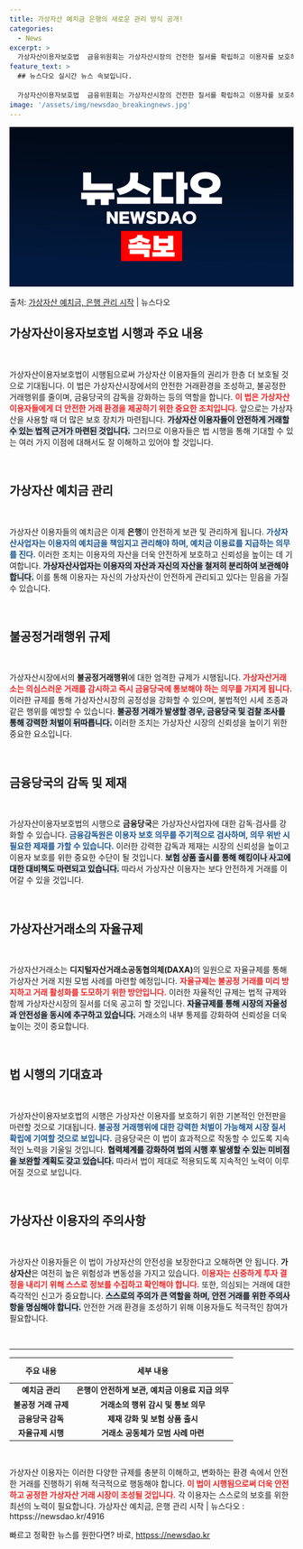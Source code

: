 ```yaml
---
title: 가상자산 예치금 은행의 새로운 관리 방식 공개!
categories:
  - News
excerpt: >
  가상자산이용자보호법  금융위원회는 가상자산시장의 건전한 질서를 확립하고 이용자를 보호하기 위해 오는 19일부…
feature_text: >
  ## 뉴스다오 실시간 뉴스 속보입니다.

  가상자산이용자보호법  금융위원회는 가상자산시장의 건전한 질서를 확립하고 이용자를 보호하기 위해 오는 19일부…
image: '/assets/img/newsdao_breakingnews.jpg'
---
```


![뉴스다오 속보](/assets/img/newsdao_breakingnews.jpg)

<p>출처: <a href="httpss://newsdao.kr/4916" rel="dofollow">가상자산 예치금, 은행 관리 시작</a> | 뉴스다오</p>

<h2 data-ke-size="size26">가상자산이용자보호법 시행과 주요 내용</h2>

<p data-ke-size="size16">&nbsp;</p>

가상자산이용자보호법이 시행됨으로써 가상자산 이용자들의 권리가 한층 더 보호될 것으로 기대됩니다. 이 법은 가상자산시장에서의 안전한 거래환경을 조성하고, 불공정한 거래행위를 줄이며, 금융당국의 감독을 강화하는 등의 역할을 합니다. <b><span style="color: #ee2323;">이 법은 가상자산 이용자들에게 더 안전한 거래 환경을 제공하기 위한 중요한 조치입니다.</span></b>  앞으로는 가상자산을 사용할 때 더 많은 보호 장치가 마련됩니다.  <b><span style="background-color: #21538527;">가상자산 이용자들이 안전하게 거래할 수 있는 법적 근거가 마련된 것입니다.</span></b> 그러므로 이용자들은 법 시행을 통해 기대할 수 있는 여러 가지 이점에 대해서도 잘 이해하고 있어야 할 것입니다. 

<p data-ke-size="size16">&nbsp;</p>

<h2 data-ke-size="size26">가상자산 예치금 관리</h2>

<p data-ke-size="size16">&nbsp;</p>

가상자산 이용자들의 예치금은 이제 <b>은행</b>이 안전하게 보관 및 관리하게 됩니다. <b><span style="color: #1a5490;">가상자산사업자는 이용자의 예치금을 책임지고 관리해야 하며, 예치금 이용료를 지급하는 의무를 진다.</span></b> 이러한 조치는 이용자의 자산을 더욱 안전하게 보호하고 신뢰성을 높이는 데 기여합니다. <b><span style="background-color: #21538527;">가상자산사업자는 이용자의 자산과 자신의 자산을 철저히 분리하여 보관해야 합니다.</span></b>  이를 통해 이용자는 자신의 가상자산이 안전하게 관리되고 있다는 믿음을 가질 수 있습니다. 

<p data-ke-size="size16">&nbsp;</p>

<h2 data-ke-size="size26">불공정거래행위 규제</h2>

<p data-ke-size="size16">&nbsp;</p>

가상자산시장에서의 <b>불공정거래행위</b>에 대한 엄격한 규제가 시행됩니다. <b><span style="color: #ee2323;">가상자산거래소는 의심스러운 거래를 감시하고 즉시 금융당국에 통보해야 하는 의무를 가지게 됩니다.</span></b> 이러한 규제를 통해 가상자산시장의 공정성을 강화할 수 있으며, 불법적인 시세 조종과 같은 행위를 예방할 수 있습니다. <b><span style="background-color: #21538527;">불공정 거래가 발생할 경우, 금융당국 및 검찰 조사를 통해 강력한 처벌이 뒤따릅니다.</span></b> 이러한 조치는 가상자산 시장의 신뢰성을 높이기 위한 중요한 요소입니다.

<p data-ke-size="size16">&nbsp;</p>

<h2 data-ke-size="size26">금융당국의 감독 및 제재</h2>

<p data-ke-size="size16">&nbsp;</p>

가상자산이용자보호법의 시행으로 <b>금융당국</b>은 가상자산사업자에 대한 감독·검사를 강화할 수 있습니다. <b><span style="color: #1a5490;">금융감독원은 이용자 보호 의무를 주기적으로 검사하며, 의무 위반 시 필요한 제재를 가할 수 있습니다.</span></b> 이러한 강력한 감독과 제재는 시장의 신뢰성을 높이고 이용자 보호를 위한 중요한 수단이 될 것입니다. <b><span style="background-color: #21538527;">보험 상품 출시를 통해 해킹이나 사고에 대한 대비책도 마련되고 있습니다.</span></b> 따라서 가상자산 이용자는 보다 안전하게 거래를 이어갈 수 있을 것입니다.

<p data-ke-size="size16">&nbsp;</p>

<h2 data-ke-size="size26">가상자산거래소의 자율규제</h2>

<p data-ke-size="size16">&nbsp;</p>

가상자산거래소는 <b>디지털자산거래소공동협의체(DAXA)</b>의 일원으로 자율규제를 통해 가상자산 거래 지원 모범 사례를 마련할 예정입니다. <b><span style="color: #ee2323;">자율규제는 불공정 거래를 미리 방지하고 거래 활성화를 도모하기 위한 방안입니다.</span></b> 이러한 자율적인 규제는 법적 규제와 함께 가상자산시장의 질서를 더욱 공고히 할 것입니다. <b><span style="background-color: #21538527;">자율규제를 통해 시장의 자율성과 안전성을 동시에 추구하고 있습니다.</span></b> 거래소의 내부 통제를 강화하여 신뢰성을 더욱 높이는 것이 중요합니다.

<p data-ke-size="size16">&nbsp;</p>

<h2 data-ke-size="size26">법 시행의 기대효과</h2>

<p data-ke-size="size16">&nbsp;</p>

가상자산이용자보호법의 시행은 가상자산 이용자를 보호하기 위한 기본적인 안전판을 마련할 것으로 기대됩니다. <b><span style="color: #1a5490;">불공정 거래행위에 대한 강력한 처벌이 가능해져 시장 질서 확립에 기여할 것으로 보입니다.</span></b>  금융당국은 이 법이 효과적으로 작동할 수 있도록 지속적인 노력을 기울일 것입니다. <b><span style="background-color: #21538527;">협력체계를 강화하여 법의 시행 후 발생할 수 있는 미비점을 보완할 계획도 갖고 있습니다.</span></b>  따라서 법이 제대로 적용되도록 지속적인 노력이 이루어질 것으로 보입니다.

<p data-ke-size="size16">&nbsp;</p>

<h2 data-ke-size="size26">가상자산 이용자의 주의사항</h2>

<p data-ke-size="size16">&nbsp;</p>

가상자산 이용자들은 이 법이 가상자산의 안전성을 보장한다고 오해하면 안 됩니다. <b>가상자산</b>은 여전히 높은 위험성과 변동성을 가지고 있습니다. <b><span style="color: #ee2323;">이용자는 신중하게 투자 결정을 내리기 위해 스스로 정보를 수집하고 확인해야 합니다.</span></b> 또한, 의심되는 거래에 대한 즉각적인 신고가 중요합니다. <b><span style="background-color: #21538527;">스스로의 주의가 큰 역할을 하며, 안전 거래를 위한 주의사항을 명심해야 합니다.</span></b> 안전한 거래 환경을 조성하기 위해 이용자들도 적극적인 참여가 필요합니다.

<p data-ke-size="size16">&nbsp;</p>

<hr>

<table style="width: 100%; border: none;">
    <thead>
        <tr>
            <th style="text-align: center; height: 37px;"><b>주요 내용</b></th>
            <th style="text-align: center; height: 37px;"><b>세부 내용</b></th>
        </tr>
    </thead>
    <tbody>
        <tr>
            <td style="text-align: center; height: 17px;"><b>예치금 관리</b></td>
            <td style="text-align: center; height: 17px;"><b>은행이 안전하게 보관, 예치금 이용료 지급 의무</b></td>
        </tr>
        <tr>
            <td style="text-align: center; height: 17px;"><b>불공정 거래 규제</b></td>
            <td style="text-align: center; height: 17px;"><b>거래소의 행위 감시 및 통보 의무</b></td>
        </tr>
        <tr>
            <td style="text-align: center; height: 17px;"><b>금융당국 감독</b></td>
            <td style="text-align: center; height: 17px;"><b>제재 강화 및 보험 상품 출시</b></td>
        </tr>
        <tr>
            <td style="text-align: center; height: 17px;"><b>자율규제 시행</b></td>
            <td style="text-align: center; height: 17px;"><b>거래소 공동체가 모범 사례 마련</b></td>
        </tr>
    </tbody>
</table>

<p data-ke-size="size16">&nbsp;</p>

가상자산 이용자는 이러한 다양한 규제를 충분히 이해하고, 변화하는 환경 속에서 안전한 거래를 진행하기 위해 적극적으로 행동해야 합니다. <b><span style="color: #ee2323;">이 법이 시행됨으로써 더욱 안전하고 공정한 가상자산 거래 시장이 조성될 것입니다.</span></b> 각 이용자는 스스로의 보호를 위한 최선의 노력이 필요합니다. 가상자산 예치금, 은행 관리 시작 | 뉴스다오  : httpss://newsdao.kr/4916 

빠르고 정확한 뉴스를 원한다면? 바로, <a href="httpss://newsdao.kr" rel="dofollow">httpss://newsdao.kr</a>


